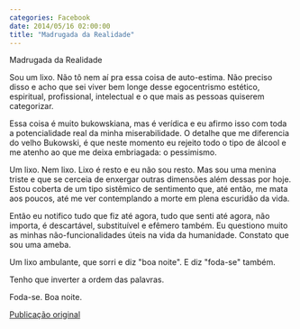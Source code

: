 ```yaml
---
categories: Facebook
date: 2014/05/16 02:00:00
title: "Madrugada da Realidade"
---
```


Madrugada da Realidade

Sou um lixo. Não tô nem aí pra essa coisa de auto-estima. Não preciso disso e acho que sei viver bem longe desse egocentrismo estético, espiritual, profissional, intelectual e o que mais as pessoas quiserem categorizar.

Essa coisa é muito bukowskiana, mas é verídica e eu afirmo isso com toda a potencialidade real da minha miserabilidade. O detalhe que me diferencia do velho Bukowski, é que neste momento eu rejeito todo o tipo de álcool e me atenho ao que me deixa embriagada: o pessimismo.

Um lixo. Nem lixo. Lixo é resto e eu não sou resto. Mas sou uma menina triste e que se cerceia de enxergar outras dimensões além dessas por hoje. Estou coberta de um tipo sistêmico de sentimento que, até então, me mata aos poucos, até me ver contemplando a morte em plena escuridão da vida.

Então eu notifico tudo que fiz até agora, tudo que senti até agora, não importa, é descartável, substituível e efêmero também. Eu questiono muito as minhas não-funcionalidades úteis na vida da humanidade. Constato que sou uma ameba.

Um lixo ambulante, que sorri e diz "boa noite". E diz "foda-se" também.

Tenho que inverter a ordem das palavras.

Foda-se. Boa noite.

[Publicação original](https://www.facebook.com/permalink.php?story_fbid=1423633284573702&id=1418031755133855)


